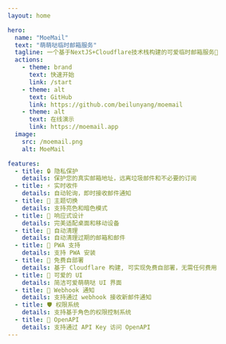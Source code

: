 ```yaml
---
layout: home

hero:
  name: "MoeMail"
  text: "萌萌哒临时邮箱服务"
  tagline: 一个基于NextJS+Cloudflare技术栈构建的可爱临时邮箱服务🎉
  actions:
    - theme: brand
      text: 快速开始
      link: /start
    - theme: alt
      text: GitHub
      link: https://github.com/beilunyang/moemail
    - theme: alt
      text: 在线演示
      link: https://moemail.app
  image:
    src: /moemail.png
    alt: MoeMail

features:
  - title: 🔒 隐私保护
    details: 保护您的真实邮箱地址，远离垃圾邮件和不必要的订阅
  - title: ⚡ 实时收件
    details: 自动轮询，即时接收邮件通知
  - title: 🎨 主题切换
    details: 支持亮色和暗色模式
  - title: 📱 响应式设计
    details: 完美适配桌面和移动设备
  - title: 🔄 自动清理
    details: 自动清理过期的邮箱和邮件
  - title: 📱 PWA 支持
    details: 支持 PWA 安装
  - title: 💸 免费自部署
    details: 基于 Cloudflare 构建, 可实现免费自部署，无需任何费用
  - title: 🎉 可爱的 UI
    details: 简洁可爱萌萌哒 UI 界面
  - title: 🔔 Webhook 通知
    details: 支持通过 webhook 接收新邮件通知
  - title: 🛡️ 权限系统
    details: 支持基于角色的权限控制系统
  - title: 🔑 OpenAPI
    details: 支持通过 API Key 访问 OpenAPI
---
```


